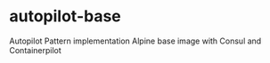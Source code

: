 # autopilot-base

Autopilot Pattern implementation Alpine base image with Consul and Containerpilot

